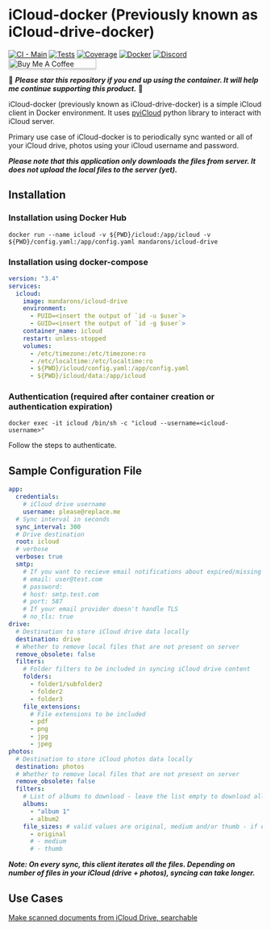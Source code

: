 # iCloud-docker (Previously known as iCloud-drive-docker) 

[![CI - Main](https://github.com/mandarons/icloud-drive-docker/actions/workflows/ci-main-test-coverage-deploy.yml/badge.svg)](https://github.com/mandarons/icloud-drive-docker/actions/workflows/ci-main-test-coverage-deploy.yml)
[![Tests](https://mandarons.github.io/icloud-drive-docker/badges/tests.svg)](https://mandarons.github.io/icloud-drive-docker/test-results/)
[![Coverage](https://mandarons.github.io/icloud-drive-docker/badges/coverage.svg)](https://mandarons.github.io/icloud-drive-docker/test-coverage/index.html)
[![Docker](https://badgen.net/docker/pulls/mandarons/icloud-drive)](https://hub.docker.com/r/mandarons/icloud-drive)
[![Discord](https://img.shields.io/discord/871555550444408883?style=for-the-badge)](https://discord.gg/HfAXY2ykhp)
<a href="https://www.buymeacoffee.com/mandarons" target="_blank"><img src="https://www.buymeacoffee.com/assets/img/custom_images/orange_img.png" alt="Buy Me A Coffee" style="height: 20px !important;width: 174px !important;box-shadow: 0px 3px 2px 0px rgba(190, 190, 190, 0.5) !important;-webkit-box-shadow: 0px 3px 2px 0px rgba(190, 190, 190, 0.5) !important;" ></a>

:love_you_gesture: ***Please star this repository if you end up using the container. It will help me continue supporting this product.*** :pray:

iCloud-docker (previously known as iCloud-drive-docker) is a simple iCloud client in Docker environment. It uses [pyiCloud](https://github.com/picklepete/pyicloud) python library to interact with iCloud server.

Primary use case of iCloud-docker is to periodically sync wanted or all of your iCloud drive, photos using your iCloud username and password. 

***Please note that this application only downloads the files from server. It does not upload the local files to the server (yet).***

## Installation

### Installation using Docker Hub
```
docker run --name icloud -v ${PWD}/icloud:/app/icloud -v ${PWD}/config.yaml:/app/config.yaml mandarons/icloud-drive 
```

### Installation using docker-compose
```yaml
version: "3.4"
services:
  icloud:
    image: mandarons/icloud-drive
    environment:
      - PUID=<insert the output of `id -u $user`>
      - GUID=<insert the output of `id -g $user`>
    container_name: icloud
    restart: unless-stopped
    volumes:
      - /etc/timezone:/etc/timezone:ro
      - /etc/localtime:/etc/localtime:ro
      - ${PWD}/icloud/config.yaml:/app/config.yaml
      - ${PWD}/icloud/data:/app/icloud
```

### Authentication (required after container creation or authentication expiration)
```
docker exec -it icloud /bin/sh -c "icloud --username=<icloud-username>"
```
Follow the steps to authenticate.

## Sample Configuration File
```yaml
app:
  credentials:
    # iCloud drive username
    username: please@replace.me
  # Sync interval in seconds
  sync_interval: 300
  # Drive destination
  root: icloud
  # verbose
  verbose: true
  smtp:
    # If you want to recieve email notifications about expired/missing 2FA credentials then uncomment
    # email: user@test.com
    # password:
    # host: smtp.test.com
    # port: 587
    # If your email provider doesn't handle TLS
    # no_tls: true
drive:
  # Destination to store iCloud drive data locally
  destination: drive
  # Whether to remove local files that are not present on server
  remove_obsolete: false
  filters:
    # Folder filters to be included in syncing iCloud drive content
    folders:
      - folder1/subfolder2
      - folder2
      - folder3
    file_extensions:
      # File extensions to be included
      - pdf
      - png
      - jpg
      - jpeg
photos:
  # Destination to store iCloud photos data locally
  destination: photos
  # Whether to remove local files that are not present on server
  remove_obsolete: false
  filters:
    # List of albums to download - leave the list empty to download all photos to folder 'all'
    albums:
      - "album 1"
      - album2
    file_sizes: # valid values are original, medium and/or thumb - if empty, only original quality photos will be downloaded
      - original
      # - medium
      # - thumb
```
***Note: On every sync, this client iterates all the files. Depending on number of files in your iCloud (drive + photos), syncing can take longer.***

## Use Cases
[Make scanned documents from iCloud Drive, searchable](https://mandarons.com/posts/make-scanned-documents-from-icloud-drive-searchable)
